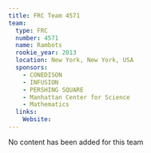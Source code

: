```yaml
---
title: FRC Team 4571
team:
  type: FRC
  number: 4571
  name: Rambots
  rookie_year: 2013
  location: New York, New York, USA
  sponsors:
    - CONEDISON
    - INFUSION
    - PERSHING SQUARE
    - Manhattan Center for Science
    - Mathematics
  links:
    Website: 
---
```

No content has been added for this team